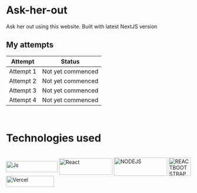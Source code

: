 # Ask-her-out
Ask her out using this website. Built with latest NextJS version

## My attempts
| Attempt | Status             |
|---------|--------------------|
| Attempt 1 | Not yet commenced |
| Attempt 2 | Not yet commenced |
| Attempt 3 | Not yet commenced |
| Attempt 4 | Not yet commenced |
<br>

# Technologies used

<div style="display: inline_block"><br>
  <img align="center" alt="Js" height="30" width="140" src="https://upload.wikimedia.org/wikipedia/commons/thumb/8/8e/Nextjs-logo.svg/2560px-Nextjs-logo.svg.png">
  <img align="center" alt="React" height="45" width="145" src="https://seeklogo.com/images/T/tailwind-css-logo-89E99D7181-seeklogo.com.png">
  <img align="center" alt="NODEJS" height="50" width="145" src="https://www.devmigration.com/article/formspree/featuredImage.png">
  <img align="center" alt="REACTBOOTSTRAP" height="50" width="60" src="https://user-images.githubusercontent.com/38039349/60953119-d3c6f300-a2fc-11e9-9596-4978e5d52180.png">
  <img align="center" alt="Vercel" height="30" width="130" src="https://upload.wikimedia.org/wikipedia/commons/thumb/5/5e/Vercel_logo_black.svg/2560px-Vercel_logo_black.svg.png">
</div>
